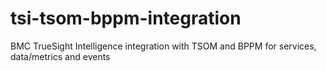 # tsi-tsom-bppm-integration
BMC TrueSight Intelligence integration with TSOM and BPPM for services, data/metrics and events
